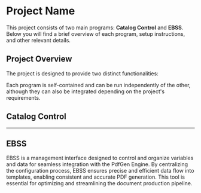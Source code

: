 # Project Name

This project consists of two main programs: **Catalog Control** and **EBSS**. Below you will find a brief overview of each program, setup instructions, and other relevant details.


## Project Overview

The project is designed to provide two distinct functionalities:

Each program is self-contained and can be run independently of the other, although they can also be integrated depending on the project's requirements.

## Catalog Control
---

## EBSS
EBSS is a management interface designed to control and organize variables and data for seamless integration with the PdfGen Engine.
By centralizing the configuration process, EBSS ensures precise and efficient data flow into templates, enabling consistent and accurate PDF generation.
This tool is essential for optimizing and streamlining the document production pipeline.
